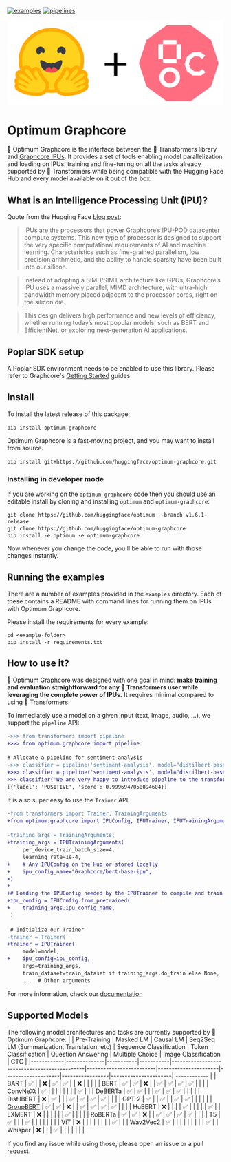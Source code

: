 [![examples](https://github.com/huggingface/optimum-graphcore/actions/workflows/test-examples.yml/badge.svg)](https://github.com/huggingface/optimum-graphcore/actions/workflows/test-examples.yml) [![pipelines](https://github.com/huggingface/optimum-graphcore/actions/workflows/test-pipelines.yml/badge.svg)](https://github.com/huggingface/optimum-graphcore/actions/workflows/test-pipelines.yml)

<p align="center">
    <img src="readme_logo.png" />
</p>

# Optimum Graphcore

🤗 Optimum Graphcore is the interface between the 🤗 Transformers library and [Graphcore IPUs](https://www.graphcore.ai/products/ipu).
It provides a set of tools enabling model parallelization and loading on IPUs, training and fine-tuning on all the tasks already supported by 🤗 Transformers while being compatible with the Hugging Face Hub and every model available on it out of the box.

## What is an Intelligence Processing Unit (IPU)?
Quote from the Hugging Face [blog post](https://huggingface.co/blog/graphcore#what-is-an-intelligence-processing-unit):
>IPUs are the processors that power Graphcore’s IPU-POD datacenter compute systems. This new type of processor is designed to support the very specific computational requirements of AI and machine learning. Characteristics such as fine-grained parallelism, low precision arithmetic, and the ability to handle sparsity have been built into our silicon.

> Instead of adopting a SIMD/SIMT architecture like GPUs, Graphcore’s IPU uses a massively parallel, MIMD architecture, with ultra-high bandwidth memory placed adjacent to the processor cores, right on the silicon die.

> This design delivers high performance and new levels of efficiency, whether running today’s most popular models, such as BERT and EfficientNet, or exploring next-generation AI applications.

## Poplar SDK setup
A Poplar SDK environment needs to be enabled to use this library. Please refer to Graphcore's [Getting Started](https://docs.graphcore.ai/en/latest/getting-started.html) guides.

## Install
To install the latest release of this package:

`pip install optimum-graphcore`

Optimum Graphcore is a fast-moving project, and you may want to install from source.

`pip install git+https://github.com/huggingface/optimum-graphcore.git`

### Installing in developer mode

If you are working on the `optimum-graphcore` code then you should use an editable install
by cloning and installing `optimum` and `optimum-graphcore`:

```
git clone https://github.com/huggingface/optimum --branch v1.6.1-release
git clone https://github.com/huggingface/optimum-graphcore
pip install -e optimum -e optimum-graphcore
```

Now whenever you change the code, you'll be able to run with those changes instantly.


## Running the examples

There are a number of examples provided in the `examples` directory. Each of these contains a README with command lines for running them on IPUs with Optimum Graphcore.

Please install the requirements for every example:

```
cd <example-folder>
pip install -r requirements.txt
```

## How to use it?
🤗 Optimum Graphcore was designed with one goal in mind: **make training and evaluation straightforward for any 🤗 Transformers user while leveraging the complete power of IPUs.**
It requires minimal compared to using 🤗 Transformers.

To immediately use a model on a given input (text, image, audio, ...), we support the `pipeline` API:

```diff
->>> from transformers import pipeline
+>>> from optimum.graphcore import pipeline

# Allocate a pipeline for sentiment-analysis
->>> classifier = pipeline('sentiment-analysis', model="distilbert-base-uncased-finetuned-sst-2-english")
+>>> classifier = pipeline('sentiment-analysis', model="distilbert-base-uncased-finetuned-sst-2-english", ipu_config = "Graphcore/distilbert-base-ipu")
>>> classifier('We are very happy to introduce pipeline to the transformers repository.')
[{'label': 'POSITIVE', 'score': 0.9996947050094604}]
```

It is also super easy to use the `Trainer` API:

```diff
-from transformers import Trainer, TrainingArguments
+from optimum.graphcore import IPUConfig, IPUTrainer, IPUTrainingArguments

-training_args = TrainingArguments(
+training_args = IPUTrainingArguments(
     per_device_train_batch_size=4,
     learning_rate=1e-4,
+    # Any IPUConfig on the Hub or stored locally
+    ipu_config_name="Graphcore/bert-base-ipu",
+)
+
+# Loading the IPUConfig needed by the IPUTrainer to compile and train the model on IPUs
+ipu_config = IPUConfig.from_pretrained(
+    training_args.ipu_config_name,
 )

 # Initialize our Trainer
-trainer = Trainer(
+trainer = IPUTrainer(
     model=model,
+    ipu_config=ipu_config,
     args=training_args,
     train_dataset=train_dataset if training_args.do_train else None,
     ...  # Other arguments
```

For more information, check our [documentation](https://huggingface.co/docs/optimum/graphcore_index)

## Supported Models
The following model architectures and tasks are currently supported by 🤗 Optimum Graphcore:
|            | Pre-Training | Masked LM | Causal LM | Seq2Seq LM (Summarization, Translation, etc) | Sequence Classification | Token Classification | Question Answering | Multiple Choice | Image Classification | CTC |
|------------|--------------|-----------|-----------|----------------------------------------------|-------------------------|----------------------|--------------------|-----------------|----------------------| ------------ |
| BART       | ✅            |           | ❌         | ✅                                            | ✅                       |                      | ❌                  |                 |                      |             |
| BERT       | ✅            | ✅         | ❌         |                                              | ✅                       | ✅                    | ✅                  | ✅               |                      |             |
| ConvNeXt   | ✅            |           |           |                                              |                         |                      |                    |                 | ✅                    |             |
| DeBERTa    | ✅            | ✅         |           |                                              | ✅                       | ✅                    | ✅                  |                 |                      |             |
| DistilBERT | ❌            | ✅         |           |                                              | ✅                       | ✅                    | ✅                  | ✅               |                      |             |
| GPT-2      | ✅            |           | ✅         |                                              | ✅                       | ✅                    |                    |                 |                      |             |
| [GroupBERT](https://arxiv.org/abs/2106.05822)   | ✅            | ✅         | ❌         |                                              | ✅                       | ✅                    | ✅                  | ✅               |                      |             |
| HuBERT     | ❌            |           |           |                                              | ✅                       |                      |                    |                 |                      |       ✅      |
| LXMERT     | ❌            |           |           |                                              |                         |                      | ✅                  |                 |                      |             |
| RoBERTa    | ✅            | ✅         | ❌         |                                              | ✅                       | ✅                    | ✅                  | ✅               |                      |             |
| T5         | ✅            |           |           | ✅                                            |                         |                      |                    |                 |                      |             |
| ViT        | ❌            |           |           |                                              |                         |                      |                    |                 | ✅                    |             |
| Wav2Vec2   | ✅            |           |           |                                              |                         |                      |                    |                 |                      |      ✅        |
| Whisper   |    ❌          |           |           |                    ✅                           |                          |                      |                    |                 |                      |              |


If you find any issue while using those, please open an issue or a pull request.
